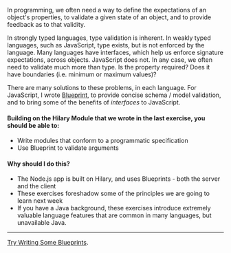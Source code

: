 In programming, we often need a way to define the expectations of an object's properties, to validate a given state of an object, and to provide feedback as to that validity.

In strongly typed languages, type validation is inherent. In weakly typed languages, such as JavaScript, type exists, but is not enforced by the language. Many languages have interfaces, which help us enforce signature expectations, across objects. JavaScript does not. In any case, we often need to validate much more than type. Is the property required? Does it have boundaries (i.e. minimum or maximum values)?

There are many solutions to these problems, in each language. For JavaScript, I wrote [Blueprint](https://github.com/losandes/polyn/wiki/Blueprint), to provide concise schema / model validation, and to bring some of the benefits of _interfaces_ to JavaScript.

#### Building on the Hilary Module that we wrote in the last exercise, you should be able to:

* Write modules that conform to a programmatic specification
* Use Blueprint to validate arguments

#### Why should I do this?

* The Node.js app is built on Hilary, and uses Blueprints - both the server and the client
* These exercises foreshadow some of the principles we are going to learn next week
* If you have a Java background, these exercises introduce extremely valuable language features that are common in many languages, but unavailable Java.

-----------------------------
[Try Writing Some Blueprints](/losandes/heinz-95729-materials-2017/tree/master/week-2/20-blueprints).
